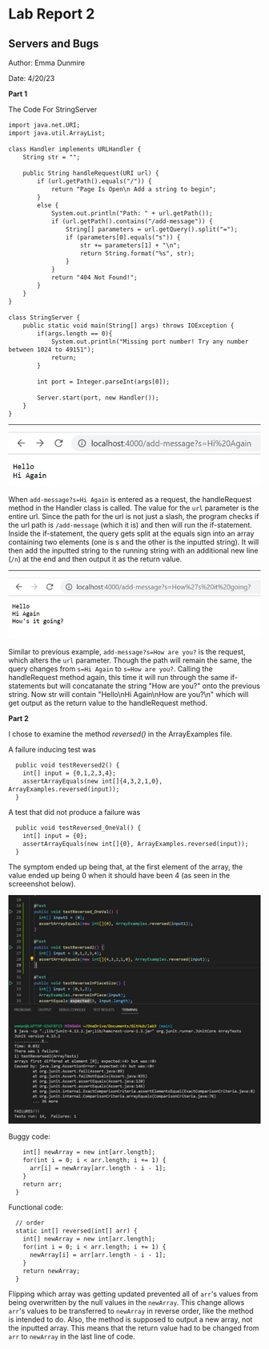# Lab Report 2 #

## Servers and Bugs ##

Author: Emma Dunmire

Date: 4/20/23

**Part 1**

The Code For StringServer
```import java.io.IOException;
import java.net.URI;
import java.util.ArrayList;

class Handler implements URLHandler {
    String str = "";

    public String handleRequest(URI url) {
        if (url.getPath().equals("/")) {
            return "Page Is Open\n Add a string to begin";
        }
        else {
            System.out.println("Path: " + url.getPath());
            if (url.getPath().contains("/add-message")) {
                String[] parameters = url.getQuery().split("=");
                if (parameters[0].equals("s")) {
                    str += parameters[1] + "\n";
                    return String.format("%s", str);
                }
            }
            return "404 Not Found!";
        }
    }
}

class StringServer {
    public static void main(String[] args) throws IOException {
        if(args.length == 0){
            System.out.println("Missing port number! Try any number between 1024 to 49151");
            return;
        }

        int port = Integer.parseInt(args[0]);

        Server.start(port, new Handler());
    }
}
```

---

![Screenshot 1](lab2_p1command1.jpg)

When `add-message?s=Hi Again` is entered as a request, the handleRequest method in the Handler class is called. The value for the `url` parameter is the entire url.
Since the path for the url is not just a slash, the program checks if the url path is `/add-message` (which it is) and then will run the if-statement. Inside the if-statement,
the query gets split at the equals sign into an array containing two elements (one is s and the other is the inputted string). It will then add the inputted string to the
running string with an additional new line (`/n`) at the end and then output it as the return value.

---

![Screenshot 2](lab2_p1command2.jpg)

Similar to previous example, `add-message?s=How are you?` is the request, which alters the `url` parameter. Though the path will remain the same, the query changes from `s=Hi Again`
to `s=How are you?`. Calling the handleRequest method again, this time it will run through the same if-statements but will concatanate the string "How are you?" onto the previous
string. Now str will contain "Hello\nHi Again\nHow are you?\n" which will get output as the return value to the handleRequest method.

**Part 2**

I chose to examine the method *reversed()* in the ArrayExamples file.

A failure inducing test was

```@Test
  public void testReversed2() {
    int[] input = {0,1,2,3,4};
    assertArrayEquals(new int[]{4,3,2,1,0}, ArrayExamples.reversed(input));
  }
```

A test that did not produce a failure was

```@Test
  public void testReversed_OneVal() {
    int[] input = {0};
    assertArrayEquals(new int[]{0}, ArrayExamples.reversed(input));
  }
```

The symptom ended up being that, at the first element of the array, the value ended up being 0 when it should have been 4 (as seen in the screeenshot below).

![Screenshot 3](lab2_p2testfailure.jpg)

Buggy code:

```static int[] reversed(int[] arr) {
    int[] newArray = new int[arr.length];
    for(int i = 0; i < arr.length; i += 1) {
      arr[i] = newArray[arr.length - i - 1];
    }
    return arr;
  }
```

Functional code:

```// Returns a *new* array with all the elements of the input array in reversed
  // order
  static int[] reversed(int[] arr) {
    int[] newArray = new int[arr.length];
    for(int i = 0; i < arr.length; i += 1) {
      newArray[i] = arr[arr.length - i - 1];
    }
    return newArray;
  }
```

Flipping which array was getting updated prevented all of `arr`'s values from being overwritten by the null values in the `newArray`. This change allows `arr`'s values to be transferred to `newArray` in reverse order, like the method is intended to do. Also, the method is supposed to output a new array, not the inputted array. This means that the return value had to be changed from `arr` to `newArray` in the last line of code.
